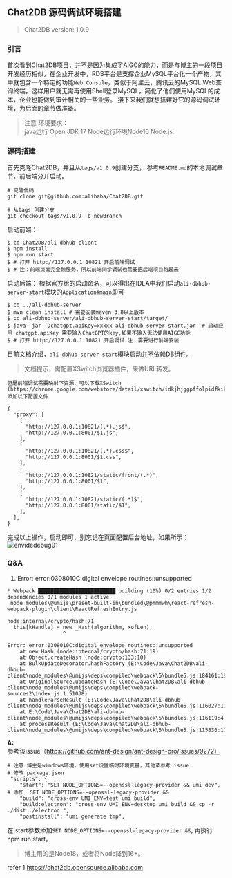 ## Chat2DB 源码调试环境搭建 

>Chat2DB version: 1.0.9

### 引言    
首次看到Chat2DB项目，并不是因为集成了AIGC的能力，而是与博主的一段项目开发经历相似，在企业开发中，RDS平台是支撑企业MySQL平台化一个产物，其中就包含一个特定的功能`Web Console`，类似于阿里云，腾讯云的MySQL Web查询终端，这样用户就无需再使用Shell登录MySQL，简化了他们使用MySQL的成本，企业也能做到审计相关的一些业务。  接下来我们就想搭建好它的源码调试环境，为后面的章节做准备。  

>注意 环境要求：    
    java运行 Open JDK 17
    Node运行环境Node16 Node.js.


### 源码搭建    
首先克隆Chat2DB，并且从`tags/v1.0.9`创建分支， 参考`README.md`的本地调试章节，前后端分开启动。

```shell
# 克隆代码
git clone git@github.com:alibaba/Chat2DB.git

# 从tags 创建分支
git checkout tags/v1.0.9 -b newBranch
```

启动前端：  
```shell
$ cd Chat2DB/ali-dbhub-client
$ npm install 
$ npm run start
$ # 打开 http://127.0.0.1:10821 开启前端调试
$ # 注：前端页面完全赖服务，所以前端同学调试也需要把后端项目跑起来  
```


启动后端： 
根据官方给的启动命名，可以得出在IDEA中我们启动`ali-dbhub-server-start`模块的`Application#main`即可  
```shell
$ cd ../ali-dbhub-server
$ mvn clean install # 需要安装maven 3.8以上版本
$ cd ali-dbhub-server/ali-dbhub-server-start/target/
$ java -jar -Dchatgpt.apiKey=xxxxx ali-dbhub-server-start.jar  # 启动应用 chatgpt.apiKey 需要输入ChatGPT的key,如果不输入无法使用AIGC功能
$ # 打开 http://127.0.0.1:10821 开启调试 注：需要进行前端安装
```

目前文档介绍，`ali-dbhub-server-start`模块启动并不依赖DB组件。  


>文档提示，需配置XSwitch浏览器插件，来做URL转发。  

```
但是前端调试需要映射下资源，可以下载XSwitch (https://chrome.google.com/webstore/detail/xswitch/idkjhjggpffolpidfkikidcokdkdaogg),添加以下配置文件

{
  "proxy": [
    [
      "http://127.0.0.1:10821/(.*).js$",
      "http://127.0.0.1:8001/$1.js",
    ],
    [
      "http://127.0.0.1:10821/(.*).css$",
      "http://127.0.0.1:8001/$1.css",
    ],
    [
      "http://127.0.0.1:10821/static/front/(.*)",
      "http://127.0.0.1:8001/$1",
    ],
    [
      "http://127.0.0.1:10821/static/(.*)$",
      "http://127.0.0.1:8001/static/$1",
    ],
  ],
}
```

完成以上操作，启动即可，别忘记在页面配置后台地址，如果所示：    
![envidedebug01](http://img.xinzhuxiansheng.com/blogimgs/chat2db/envidedebug01.png)  


### Q&A

1. Error: error:0308010C:digital envelope routines::unsupported
```
* Webpack █████████████████████████ building (10%) 0/2 entries 1/2 dependencies 0/1 modules 1 active
 node_modules\@umijs\preset-built-in\bundled\@pmmmwh\react-refresh-webpack-plugin\client\ReactRefreshEntry.js

node:internal/crypto/hash:71
  this[kHandle] = new _Hash(algorithm, xofLen);
                  ^

Error: error:0308010C:digital envelope routines::unsupported
    at new Hash (node:internal/crypto/hash:71:19)
    at Object.createHash (node:crypto:133:10)
    at BulkUpdateDecorator.hashFactory (E:\Code\Java\Chat2DB\ali-dbhub-client\node_modules\@umijs\deps\compiled\webpack\5\bundle5.js:184161:18)
    at OriginalSource.updateHash (E:\Code\Java\Chat2DB\ali-dbhub-client\node_modules\@umijs\deps\compiled\webpack-sources2\index.js:1:51038)
    at handleParseResult (E:\Code\Java\Chat2DB\ali-dbhub-client\node_modules\@umijs\deps\compiled\webpack\5\bundle5.js:116027:10)
    at E:\Code\Java\Chat2DB\ali-dbhub-client\node_modules\@umijs\deps\compiled\webpack\5\bundle5.js:116119:4
    at processResult (E:\Code\Java\Chat2DB\ali-dbhub-client\node_modules\@umijs\deps\compiled\webpack\5\bundle5.js:115836:11)

```

**A:**  
参考该issue（https://github.com/ant-design/ant-design-pro/issues/9272）    
```shell
# 注意 博主是windows环境，使用set设置临时环境变量，其他请参考 issue
# 修改 package.json
 "scripts": {
    "start": "SET NODE_OPTIONS=--openssl-legacy-provider && umi dev",  # 添加  SET NODE_OPTIONS=--openssl-legacy-provider &&
    "build": "cross-env UMI_ENV=test umi build",
    "build:electron": "cross-env UMI_ENV=desktop umi build && cp -r ./dist ./electron ",
    "postinstall": "umi generate tmp",
```
在 start参数添加`SET NODE_OPTIONS=--openssl-legacy-provider &&`, 再执行 npm run start。

> 博主用的是Node18，或者将Node降到16+。


refer
1.https://chat2db.opensource.alibaba.com   
